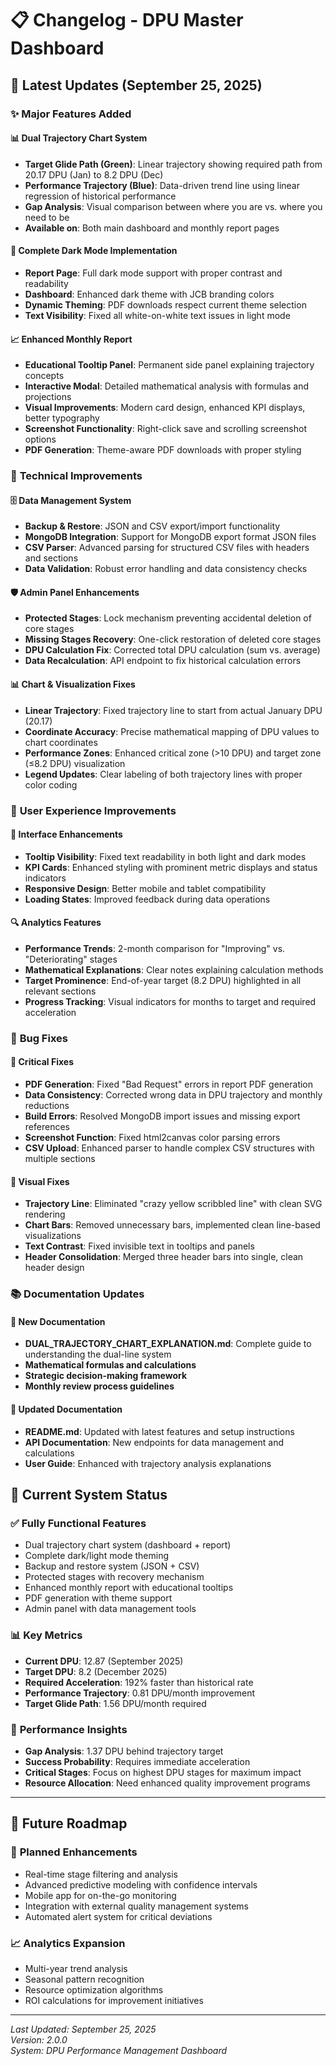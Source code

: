# 📋 Changelog - DPU Master Dashboard

## 🚀 Latest Updates (September 25, 2025)

### ✨ Major Features Added

#### 📊 **Dual Trajectory Chart System**
- **Target Glide Path (Green)**: Linear trajectory showing required path from 20.17 DPU (Jan) to 8.2 DPU (Dec)
- **Performance Trajectory (Blue)**: Data-driven trend line using linear regression of historical performance
- **Gap Analysis**: Visual comparison between where you are vs. where you need to be
- **Available on**: Both main dashboard and monthly report pages

#### 🎨 **Complete Dark Mode Implementation**
- **Report Page**: Full dark mode support with proper contrast and readability
- **Dashboard**: Enhanced dark theme with JCB branding colors
- **Dynamic Theming**: PDF downloads respect current theme selection
- **Text Visibility**: Fixed all white-on-white text issues in light mode

#### 📈 **Enhanced Monthly Report**
- **Educational Tooltip Panel**: Permanent side panel explaining trajectory concepts
- **Interactive Modal**: Detailed mathematical analysis with formulas and projections
- **Visual Improvements**: Modern card design, enhanced KPI displays, better typography
- **Screenshot Functionality**: Right-click save and scrolling screenshot options
- **PDF Generation**: Theme-aware PDF downloads with proper styling

### 🔧 **Technical Improvements**

#### 🗄️ **Data Management System**
- **Backup & Restore**: JSON and CSV export/import functionality
- **MongoDB Integration**: Support for MongoDB export format JSON files
- **CSV Parser**: Advanced parsing for structured CSV files with headers and sections
- **Data Validation**: Robust error handling and data consistency checks

#### 🛡️ **Admin Panel Enhancements**
- **Protected Stages**: Lock mechanism preventing accidental deletion of core stages
- **Missing Stages Recovery**: One-click restoration of deleted core stages
- **DPU Calculation Fix**: Corrected total DPU calculation (sum vs. average)
- **Data Recalculation**: API endpoint to fix historical calculation errors

#### 📊 **Chart & Visualization Fixes**
- **Linear Trajectory**: Fixed trajectory line to start from actual January DPU (20.17)
- **Coordinate Accuracy**: Precise mathematical mapping of DPU values to chart coordinates
- **Performance Zones**: Enhanced critical zone (>10 DPU) and target zone (≤8.2 DPU) visualization
- **Legend Updates**: Clear labeling of both trajectory lines with proper color coding

### 🎯 **User Experience Improvements**

#### 📱 **Interface Enhancements**
- **Tooltip Visibility**: Fixed text readability in both light and dark modes
- **KPI Cards**: Enhanced styling with prominent metric displays and status indicators
- **Responsive Design**: Better mobile and tablet compatibility
- **Loading States**: Improved feedback during data operations

#### 🔍 **Analytics Features**
- **Performance Trends**: 2-month comparison for "Improving" vs. "Deteriorating" stages
- **Mathematical Explanations**: Clear notes explaining calculation methods
- **Target Prominence**: End-of-year target (8.2 DPU) highlighted in all relevant sections
- **Progress Tracking**: Visual indicators for months to target and required acceleration

### 🐛 **Bug Fixes**

#### 🔧 **Critical Fixes**
- **PDF Generation**: Fixed "Bad Request" errors in report PDF generation
- **Data Consistency**: Corrected wrong data in DPU trajectory and monthly reductions
- **Build Errors**: Resolved MongoDB import issues and missing export references
- **Screenshot Function**: Fixed html2canvas color parsing errors
- **CSV Upload**: Enhanced parser to handle complex CSV structures with multiple sections

#### 🎨 **Visual Fixes**
- **Trajectory Line**: Eliminated "crazy yellow scribbled line" with clean SVG rendering
- **Chart Bars**: Removed unnecessary bars, implemented clean line-based visualizations
- **Text Contrast**: Fixed invisible text in tooltips and panels
- **Header Consolidation**: Merged three header bars into single, clean header design

### 📚 **Documentation Updates**

#### 📖 **New Documentation**
- **DUAL_TRAJECTORY_CHART_EXPLANATION.md**: Complete guide to understanding the dual-line system
- **Mathematical formulas and calculations**
- **Strategic decision-making framework**
- **Monthly review process guidelines**

#### 🔄 **Updated Documentation**
- **README.md**: Updated with latest features and setup instructions
- **API Documentation**: New endpoints for data management and calculations
- **User Guide**: Enhanced with trajectory analysis explanations

## 🎯 **Current System Status**

### ✅ **Fully Functional Features**
- Dual trajectory chart system (dashboard + report)
- Complete dark/light mode theming
- Backup and restore system (JSON + CSV)
- Protected stages with recovery mechanism
- Enhanced monthly report with educational tooltips
- PDF generation with theme support
- Admin panel with data management tools

### 📊 **Key Metrics**
- **Current DPU**: 12.87 (September 2025)
- **Target DPU**: 8.2 (December 2025)
- **Required Acceleration**: 192% faster than historical rate
- **Performance Trajectory**: 0.81 DPU/month improvement
- **Target Glide Path**: 1.56 DPU/month required

### 🚀 **Performance Insights**
- **Gap Analysis**: 1.37 DPU behind trajectory target
- **Success Probability**: Requires immediate acceleration
- **Critical Stages**: Focus on highest DPU stages for maximum impact
- **Resource Allocation**: Need enhanced quality improvement programs

---

## 🔮 **Future Roadmap**

### 🎯 **Planned Enhancements**
- Real-time stage filtering and analysis
- Advanced predictive modeling with confidence intervals
- Mobile app for on-the-go monitoring
- Integration with external quality management systems
- Automated alert system for critical deviations

### 📈 **Analytics Expansion**
- Multi-year trend analysis
- Seasonal pattern recognition
- Resource optimization algorithms
- ROI calculations for improvement initiatives

---

*Last Updated: September 25, 2025*  
*Version: 2.0.0*  
*System: DPU Performance Management Dashboard*

